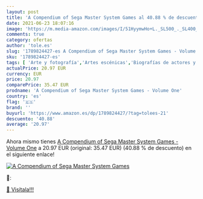 ```yaml
---
layout: post
title: 'A Compendium of Sega Master System Games al 40.88 % de descuento'
date: 2021-06-23 18:07:16
image: 'https://m.media-amazon.com/images/I/51HyymwHo+L._SL500_._SL400_.jpg'
comments: true
category: ofertas
author: 'tole.es'
slug: '1789824427-es A Compendium of Sega Master System Games - Volume One'
sku: '1789824427-es'
tags: [ 'Arte y fotografía','Artes escénicas','Biografías de actores y artistas','Biografías de películas','Biografías y autobiografías','Biografías, diarios y hechos reales','Directores individuales','Guías de videojuegos y juegos para PC','Hogar, manualidades y estilos de vida','Informática, internet y medios digitales','Libros','Películas','Programación y desarrollo  de software','sega', ]
actualPrice: 20.97 EUR
currency: EUR
price: 20.97
comparePrice: 35.47 EUR
prodname: 'A Compendium of Sega Master System Games - Volume One'
country: 'es'
flag: '🇪🇸'
brand: ''
buyurl: 'https://www.amazon.es/dp/1789824427/?tag=tolees-21'
descuento: '40.88'
average: '20.97'
---
```


Ahora mismo tienes [A Compendium of Sega Master System Games - Volume One](https://www.amazon.es/dp/1789824427/?tag=tolees-21) a 20.97 EUR (original: 35.47 EUR) (40.88 %  de descuento) en el siguiente enlace!

[![A Compendium of Sega Master System Games](https://m.media-amazon.com/images/I/51HyymwHo+L._SL500_._SL400_.jpg)](https://www.amazon.es/dp/1789824427/?tag=tolees-21)

🔎:


[🛒 Visítala!!!](https://www.amazon.es/dp/1789824427/?tag=tolees-21)
